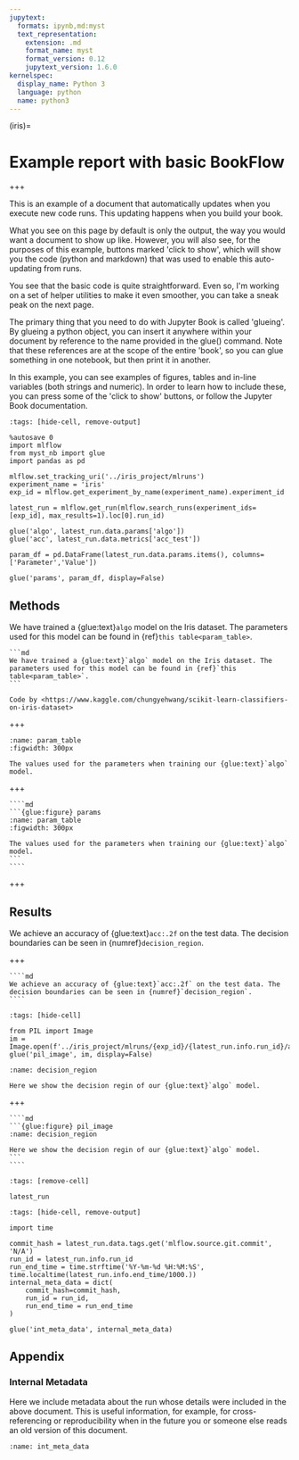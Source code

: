 ```yaml
---
jupytext:
  formats: ipynb,md:myst
  text_representation:
    extension: .md
    format_name: myst
    format_version: 0.12
    jupytext_version: 1.6.0
kernelspec:
  display_name: Python 3
  language: python
  name: python3
---
```


(iris)=
# Example report with basic BookFlow

+++

This is an example of a document that automatically updates when you execute new code runs. This updating happens when you build your book. 

What you see on this page by default is only the output, the way you would want a document to show up like. However, you will also see, for the purposes of this example, buttons marked 'click to show', which will show you the code (python and markdown) that was used to enable this auto-updating from runs.

You see that the basic code is quite straightforward. Even so, I'm working on a set of helper utilities to make it even smoother, you can take a sneak peak on the next page.

The primary thing that you need to do with Jupyter Book is called 'glueing'. By glueing a python object, you can insert it anywhere within your document by reference to the name provided in the glue() command. Note that these references are at the scope of the entire 'book', so you can glue something in one notebook, but then print it in another. 

In this example, you can see examples of figures, tables and in-line variables (both strings and numeric). In order to learn how to include these, you can press some of the 'click to show' buttons, or follow the Jupyter Book documentation.

```{code-cell} ipython3
:tags: [hide-cell, remove-output]

%autosave 0
import mlflow
from myst_nb import glue
import pandas as pd

mlflow.set_tracking_uri('../iris_project/mlruns')
experiment_name = 'iris'
exp_id = mlflow.get_experiment_by_name(experiment_name).experiment_id

latest_run = mlflow.get_run(mlflow.search_runs(experiment_ids=[exp_id], max_results=1).loc[0].run_id)

glue('algo', latest_run.data.params['algo'])
glue('acc', latest_run.data.metrics['acc_test'])

param_df = pd.DataFrame(latest_run.data.params.items(), columns=['Parameter','Value'])

glue('params', param_df, display=False)
```

## Methods
We have trained a {glue:text}`algo` model on the Iris dataset. The parameters used for this model can be found in {ref}`this table<param_table>`.

````{toggle}
```md
We have trained a {glue:text}`algo` model on the Iris dataset. The parameters used for this model can be found in {ref}`this table<param_table>`.
```
````

```{margin}
Code by <https://www.kaggle.com/chungyehwang/scikit-learn-classifiers-on-iris-dataset>
```

+++

```{glue:figure} params
:name: param_table
:figwidth: 300px

The values used for the parameters when training our {glue:text}`algo` model.
```

+++

`````{toggle}
````md
```{glue:figure} params
:name: param_table
:figwidth: 300px

The values used for the parameters when training our {glue:text}`algo` model.
```
````
`````

+++

## Results
We achieve an accuracy of {glue:text}`acc:.2f` on the test data. The decision boundaries can be seen in {numref}`decision_region`.

+++

`````{toggle}
````md
We achieve an accuracy of {glue:text}`acc:.2f` on the test data. The decision boundaries can be seen in {numref}`decision_region`.
````
`````

```{code-cell} ipython3
:tags: [hide-cell]

from PIL import Image
im = Image.open(f'../iris_project/mlruns/{exp_id}/{latest_run.info.run_id}/artifacts/figures/decision_region.png')
glue('pil_image', im, display=False)
```

```{glue:figure} pil_image
:name: decision_region

Here we show the decision regin of our {glue:text}`algo` model.
```

+++

`````{toggle}
````md
```{glue:figure} pil_image
:name: decision_region

Here we show the decision regin of our {glue:text}`algo` model.
```
````
`````

```{code-cell} ipython3
:tags: [remove-cell]

latest_run
```

```{code-cell} ipython3
:tags: [hide-cell, remove-output]

import time

commit_hash = latest_run.data.tags.get('mlflow.source.git.commit', 'N/A')
run_id = latest_run.info.run_id
run_end_time = time.strftime('%Y-%m-%d %H:%M:%S', time.localtime(latest_run.info.end_time/1000.))
internal_meta_data = dict(
    commit_hash=commit_hash,
    run_id = run_id,
    run_end_time = run_end_time
)

glue('int_meta_data', internal_meta_data)
```

## Appendix
### Internal Metadata

Here we include metadata about the run whose details were included in the above document. This is useful information, for example, for cross-referencing or reproducibility when in the future you or someone else reads an old version of this document.

```{glue:figure} int_meta_data
:name: int_meta_data
```
